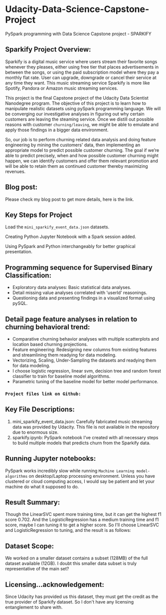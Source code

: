 # Udacity-Data-Science-Capstone-Project
PySpark programming with Data Science Capstone project - SPARKIFY

## Sparkify Project Overview:
Sparkify is a digital music service where users stream their favorite songs whenever they pleases, either using free tier that places advertisements in between the songs, or using the paid subscription model where they pay a monthly flat rate. User can upgrade, downgrade or cancel their service at any time they want.  This music streaming service Sparkify is more like Spotify, Pandora or Amazon music streaming services.

This project is the final Capstone project of the Udacity Data Scientist Nanodegree program. The objective of this project is to learn how to manipulate realistic datasets using  pySpark programming language. We will be converging our investigative analyses in figuring out why certain customers are leaving the steaming service. Once we distill out possible reasons with customer `churning/leaving`, we might be able to emulate and apply those findings in a bigger data environment.

So, our job is to perform churning related data analysis and doing feature engineering by mining the customers' data, then implementing an appropriate model to predict possible customer churning. The goal if we’re able to predict precisely, when and how possible customer churning might happen, we can identify customers and offer them relevant promotion and will be able to retain them as continued customer thereby maximizing revenues.

## Blog post:
Please check my blog post to get more details, here is the link.

## Key Steps for Project
Load the `mini_sparkify_event_data.json` datasets.

Creating Python Jupyter Notebook with a Spark session added.

Using PySpark and Python interchangeably for better graphical presentation. 

## Programming sequence for Supervised Binary Classification:
- Exploratory data analyses: Basic statistical data analyses.
- Detail missing value analyses correlated with 'userId' reasonings.
- Questioning data and presenting findings in a visualized format using pySQL.

## Detail page feature analyses in relation to churning behavioral trend:
- Comparative churning behavior analyses with multiple scatterplots and location based churning projections.
- Feature engineering: Redesigning new columns from existing features and streamlining them readying for data modeling.
- Vectorizing,  Scaling, Under-Sampling the datasets and readying them for data modeling.
- I choose logistic regression, linear svm, decision tree and random forest classifier to train for baseline model algorithms.
- Parametric tuning of the baseline model for better model performance.

### `Project files link on Github: `

## Key File Descriptions:
1. mini_sparkify_event_data.json: Carefully fabricated music streaming data was provided by Udacity. This file is not available in the repository due to enormous size.
2. sparkify.ipynb:  PySpark  notebook I’ve created with all necessary steps to build multiple models that predicts churn from the Sparkify data.

## Running Jupyter notebooks:
PySpark works incredibly slow while running `Machine Learning model-algorithms` on desktop/Laptop processing environment. Unless you have clustered or cloud computing access, I would say be patient and let your machine do what it supposed to do.

## Result Summary:
Though the LinearSVC spent more training time, but it can get the highest f1 score 0.702. And the LogisticRegression has a medium training time and f1 score, maybe I can tuning it to get a higher score. So I'll choose LinearSVC and LogisticRegression to tuning, and the result is as follows:

## Dataset Scope:
We worked on a smaller dataset contains a subset (128MB) of the full dataset available (12GB). I doubt this smaller data subset is truly representative of the main set?

## Licensing…acknowledgement:
Since Udacity has provided us this dataset, they must get the credit as the true provider of Sparkify dataset. So I don't have any licensing entanglement to share with.
